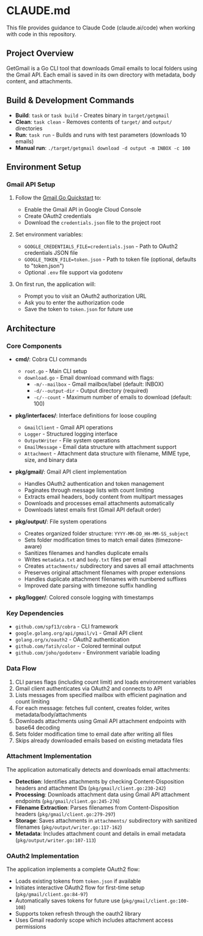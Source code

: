 # CLAUDE.md

This file provides guidance to Claude Code (claude.ai/code) when working with code in this repository.

## Project Overview

GetGmail is a Go CLI tool that downloads Gmail emails to local folders using the Gmail API. Each email is saved in its own directory with metadata, body content, and attachments.

## Build & Development Commands

- **Build**: `task` or `task build` - Creates binary in `target/getgmail`
- **Clean**: `task clean` - Removes contents of `target/` and `output/` directories
- **Run**: `task run` - Builds and runs with test parameters (downloads 10 emails)
- **Manual run**: `./target/getgmail download -d output -m INBOX -c 100`

## Environment Setup

### Gmail API Setup
1. Follow the [Gmail Go Quickstart](https://developers.google.com/gmail/api/quickstart/go) to:
   - Enable the Gmail API in Google Cloud Console
   - Create OAuth2 credentials
   - Download the `credentials.json` file to the project root

2. Set environment variables:
   - `GOOGLE_CREDENTIALS_FILE=credentials.json` - Path to OAuth2 credentials JSON file
   - `GOOGLE_TOKEN_FILE=token.json` - Path to token file (optional, defaults to "token.json")
   - Optional `.env` file support via godotenv

3. On first run, the application will:
   - Prompt you to visit an OAuth2 authorization URL
   - Ask you to enter the authorization code
   - Save the token to `token.json` for future use

## Architecture

### Core Components

- **cmd/**: Cobra CLI commands
  - `root.go` - Main CLI setup
  - `download.go` - Email download command with flags:
    - `-m/--mailbox` - Gmail mailbox/label (default: INBOX)
    - `-d/--output-dir` - Output directory (required)
    - `-c/--count` - Maximum number of emails to download (default: 100)

- **pkg/interfaces/**: Interface definitions for loose coupling
  - `GmailClient` - Gmail API operations
  - `Logger` - Structured logging interface  
  - `OutputWriter` - File system operations
  - `EmailMessage` - Email data structure with attachment support
  - `Attachment` - Attachment data structure with filename, MIME type, size, and binary data

- **pkg/gmail/**: Gmail API client implementation
  - Handles OAuth2 authentication and token management
  - Paginates through message lists with count limiting
  - Extracts email headers, body content from multipart messages
  - Downloads and processes email attachments automatically
  - Downloads latest emails first (Gmail API default order)

- **pkg/output/**: File system operations
  - Creates organized folder structure: `YYYY-MM-DD_HH-MM-SS_subject`
  - Sets folder modification times to match email dates (timezone-aware)
  - Sanitizes filenames and handles duplicate emails
  - Writes `metadata.txt` and `body.txt` files per email
  - Creates `attachments/` subdirectory and saves all email attachments
  - Preserves original attachment filenames with proper extensions
  - Handles duplicate attachment filenames with numbered suffixes
  - Improved date parsing with timezone suffix handling

- **pkg/logger/**: Colored console logging with timestamps

### Key Dependencies

- `github.com/spf13/cobra` - CLI framework
- `google.golang.org/api/gmail/v1` - Gmail API client
- `golang.org/x/oauth2` - OAuth2 authentication
- `github.com/fatih/color` - Colored terminal output
- `github.com/joho/godotenv` - Environment variable loading

### Data Flow

1. CLI parses flags (including count limit) and loads environment variables
2. Gmail client authenticates via OAuth2 and connects to API
3. Lists messages from specified mailbox with efficient pagination and count limiting
4. For each message: fetches full content, creates folder, writes metadata/body/attachments
5. Downloads attachments using Gmail API attachment endpoints with base64 decoding
6. Sets folder modification time to email date after writing all files
7. Skips already downloaded emails based on existing metadata files

### Attachment Implementation

The application automatically detects and downloads email attachments:
- **Detection**: Identifies attachments by checking Content-Disposition headers and attachment IDs (`pkg/gmail/client.go:230-242`)
- **Processing**: Downloads attachment data using Gmail API attachment endpoints (`pkg/gmail/client.go:245-276`)
- **Filename Extraction**: Parses filenames from Content-Disposition headers (`pkg/gmail/client.go:279-297`)
- **Storage**: Saves attachments in `attachments/` subdirectory with sanitized filenames (`pkg/output/writer.go:117-162`)
- **Metadata**: Includes attachment count and details in email metadata (`pkg/output/writer.go:107-113`)

### OAuth2 Implementation

The application implements a complete OAuth2 flow:
- Loads existing tokens from `token.json` if available
- Initiates interactive OAuth2 flow for first-time setup (`pkg/gmail/client.go:84-97`)
- Automatically saves tokens for future use (`pkg/gmail/client.go:100-108`)
- Supports token refresh through the oauth2 library
- Uses Gmail readonly scope which includes attachment access permissions